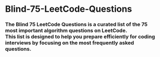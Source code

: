 # Blind-75-LeetCode-Questions
<h3>The Blind 75 LeetCode Questions is a curated list of the 75 most important algorithm questions on LeetCode. <br>This list is designed to help you prepare efficiently for coding interviews by focusing on the most frequently asked questions.
